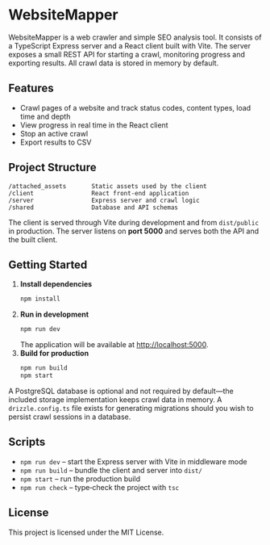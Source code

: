 # WebsiteMapper

WebsiteMapper is a web crawler and simple SEO analysis tool. It consists of a TypeScript
Express server and a React client built with Vite. The server exposes a small REST API for
starting a crawl, monitoring progress and exporting results. All crawl data is stored in
memory by default.

## Features

- Crawl pages of a website and track status codes, content types, load time and depth
- View progress in real time in the React client
- Stop an active crawl
- Export results to CSV

## Project Structure

```
/attached_assets       Static assets used by the client
/client                React front‑end application
/server                Express server and crawl logic
/shared                Database and API schemas
```

The client is served through Vite during development and from `dist/public` in production.
The server listens on **port 5000** and serves both the API and the built client.

## Getting Started

1. **Install dependencies**
   ```bash
   npm install
   ```
2. **Run in development**
   ```bash
   npm run dev
   ```
   The application will be available at [http://localhost:5000](http://localhost:5000).
3. **Build for production**
   ```bash
   npm run build
   npm start
   ```

A PostgreSQL database is optional and not required by default—the included storage
implementation keeps crawl data in memory. A `drizzle.config.ts` file exists for generating
migrations should you wish to persist crawl sessions in a database.

## Scripts

- `npm run dev` – start the Express server with Vite in middleware mode
- `npm run build` – bundle the client and server into `dist/`
- `npm start` – run the production build
- `npm run check` – type‑check the project with `tsc`

## License

This project is licensed under the MIT License.
